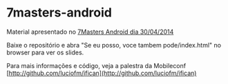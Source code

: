 7masters-android
================

Material apresentado no [7Masters Android dia 30/04/2014](http://setemasters.imasters.com.br/edicoes/android/)

Baixe o repositório e abra "Se eu posso, voce tambem pode/index.html" no browser para ver os slides.

Para mais informações e código, veja a palestra da Mobileconf [http://github.com/luciofm/ifican](http://github.com/luciofm/ifican)

